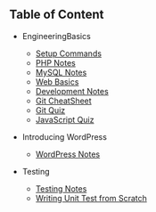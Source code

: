 
## Table of Content

- EngineeringBasics
    - [Setup Commands](1_EngineeringBasics/Setup_CMD.md)
    - [PHP Notes](1_EngineeringBasics/PHP_Notes.md)
    - [MySQL Notes](1_EngineeringBasics/MySQL_Notes.md)
    - [Web Basics](1_EngineeringBasics/WebBasics.md)
    - [Development Notes](1_EngineeringBasics/DevelopmentNotes.md)
    - [Git CheatSheet](1_EngineeringBasics/Git_CheatSheet.md)
    - [Git Quiz](1_EngineeringBasics/Git_Quiz.md)
    - [JavaScript Quiz](1_EngineeringBasics/JavaScript_Quiz.md)

- Introducing WordPress
    - [WordPress Notes](2_IntroducingWordPress/WordPress_Notes.md)

- Testing
    - [Testing Notes](3_Testing/Testing_Notes.md)
    - [Writing Unit Test from Scratch](3_Testing/Unit_Testing_From_Scratch.md)

